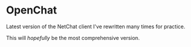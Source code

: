 OpenChat
========

Latest version of the NetChat client I've rewritten many times for practice.

This will *hopefully* be the most comprehensive version.
